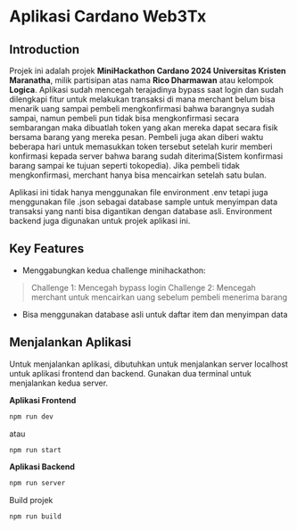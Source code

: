 # Aplikasi Cardano Web3Tx

## Introduction

Projek ini adalah projek **MiniHackathon Cardano 2024 Universitas Kristen Maranatha**, milik partisipan atas nama **Rico Dharmawan** atau kelompok **Logica**. Aplikasi sudah mencegah terajadinya bypass saat login dan sudah dilengkapi fitur untuk melakukan transaksi di mana merchant belum bisa menarik uang sampai pembeli mengkonfirmasi bahwa barangnya sudah sampai, namun pembeli pun tidak bisa mengkonfirmasi secara sembarangan maka dibuatlah token yang akan mereka dapat secara fisik bersama barang yang mereka pesan. Pembeli juga akan diberi waktu beberapa hari untuk memasukkan token tersebut setelah kurir memberi konfirmasi kepada server bahwa barang sudah diterima(Sistem konfirmasi barang sampai ke tujuan seperti tokopedia). Jika pembeli tidak mengkonfirmasi, merchant hanya bisa mencairkan setelah satu bulan.

Aplikasi ini tidak hanya menggunakan file environment .env tetapi juga menggunakan file .json sebagai database sample untuk menyimpan data transaksi yang nanti bisa digantikan dengan database asli. Environment backend juga digunakan untuk projek aplikasi ini.

## Key Features

- Menggabungkan kedua challenge minihackathon:
> Challenge 1: Mencegah bypass login
> Challenge 2: Mencegah merchant untuk mencairkan uang sebelum pembeli menerima barang

- Bisa menggunakan database asli untuk daftar item dan menyimpan data

## Menjalankan Aplikasi

Untuk menjalankan aplikasi, dibutuhkan untuk menjalankan server localhost untuk aplikasi frontend dan backend. Gunakan dua terminal untuk menjalankan kedua server.

**Aplikasi Frontend**
```bash
npm run dev
```

atau

```bash
npm run start
```
**Aplikasi Backend**

```bash
npm run server
```

Build projek

```bash
npm run build
```